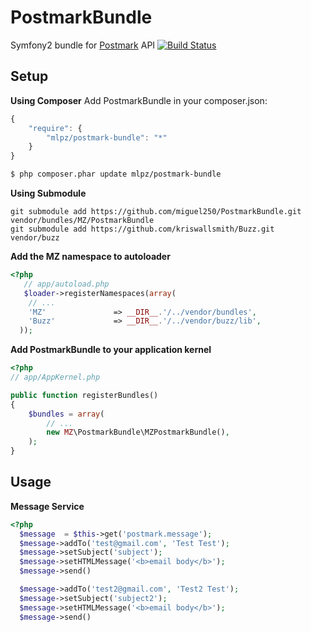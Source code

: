 # PostmarkBundle
Symfony2 bundle for [Postmark](http://postmarkapp.com) API [![Build Status](https://secure.travis-ci.org/miguel250/PostmarkBundle.png?branch=master)](http://travis-ci.org/miguel250/PostmarkBundle)
## Setup

**Using Composer**
Add PostmarkBundle in your composer.json:

```js
{
    "require": {
        "mlpz/postmark-bundle": "*"
    }
}
```

``` bash
$ php composer.phar update mlpz/postmark-bundle
```

**Using Submodule**

    git submodule add https://github.com/miguel250/PostmarkBundle.git vendor/bundles/MZ/PostmarkBundle
    git submodule add https://github.com/kriswallsmith/Buzz.git  vendor/buzz

**Add the MZ namespace to autoloader**

``` php
<?php
   // app/autoload.php
   $loader->registerNamespaces(array(
    // ...
    'MZ'               => __DIR__.'/../vendor/bundles',
    'Buzz'             => __DIR__.'/../vendor/buzz/lib',
  ));
```
**Add PostmarkBundle to your application kernel**

``` php
<?php
// app/AppKernel.php

public function registerBundles()
{
    $bundles = array(
        // ...
        new MZ\PostmarkBundle\MZPostmarkBundle(),
    );
}
```

## Usage

**Message Service**
``` php
<?php
  $message  = $this->get('postmark.message');
  $message->addTo('test@gmail.com', 'Test Test');
  $message->setSubject('subject');
  $message->setHTMLMessage('<b>email body</b>');
  $message->send()

  $message->addTo('test2@gmail.com', 'Test2 Test');
  $message->setSubject('subject2');
  $message->setHTMLMessage('<b>email body</b>');
  $message->send()
```